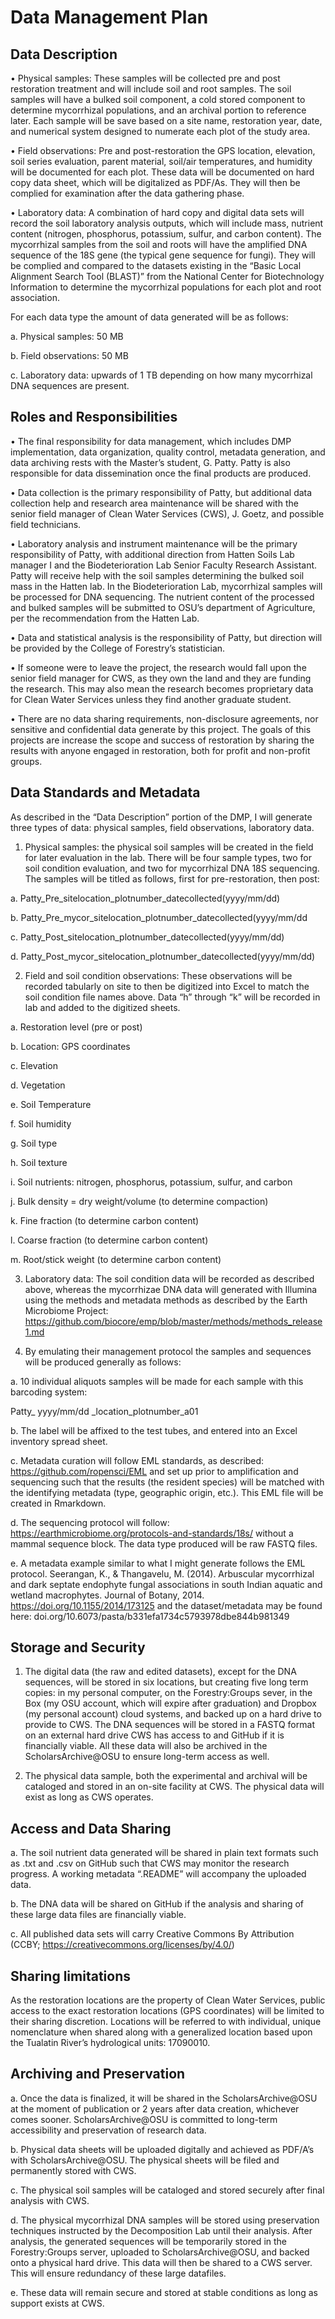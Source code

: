 # Data Management Plan

## Data Description

•	Physical samples: These samples will be collected pre and post restoration treatment and will include soil and root samples. The soil samples will have a bulked soil component, a cold stored component to determine mycorrhizal populations, and an archival portion to reference later. Each sample will be save based on a site name, restoration year, date, and numerical system designed to numerate each plot of the study area.

•	Field observations: Pre and post-restoration the GPS location, elevation, soil series evaluation, parent material, soil/air temperatures, and humidity will be documented for each plot. These data will be documented on hard copy data sheet, which will be digitalized as PDF/As. They will then be complied for examination after the data gathering phase. 

•	Laboratory data: A combination of hard copy and digital data sets will record the soil laboratory analysis outputs, which will include mass, nutrient content (nitrogen, phosphorus, potassium, sulfur, and carbon content). The mycorrhizal samples from the soil and roots will have the amplified DNA sequence of the 18S gene (the typical gene sequence for fungi). They will be complied and compared to the datasets existing in the “Basic Local Alignment Search Tool (BLAST)” from the National Center for Biotechnology Information to determine the mycorrhizal populations for each plot and root association. 

For each data type the amount of data generated will be as follows:

a.	Physical samples: 50 MB

b.	Field observations: 50 MB

c.	Laboratory data: upwards of 1 TB depending on how many mycorrhizal DNA sequences are present. 

## Roles and Responsibilities
•	The final responsibility for data management, which includes DMP implementation, data organization, quality control, metadata generation, and data archiving rests with the Master’s student, G. Patty. Patty is also responsible for data dissemination once the final products are produced.

•	Data collection is the primary responsibility of Patty, but additional data collection help and research area maintenance will be shared with the senior field manager of Clean Water Services (CWS), J. Goetz, and possible field technicians.

•	Laboratory analysis and instrument maintenance will be the primary responsibility of Patty, with additional direction from Hatten Soils Lab manager I and the Biodeterioration Lab Senior Faculty Research Assistant. Patty will receive help with the soil samples determining the bulked soil mass in the Hatten lab. In the Biodeterioration Lab, mycorrhizal samples will be processed for DNA sequencing. The nutrient content of the processed and bulked samples will be submitted to OSU’s department of Agriculture, per the recommendation from the Hatten Lab. 

•	Data and statistical analysis is the responsibility of Patty, but direction will be provided by the College of Forestry’s statistician. 

•	If someone were to leave the project, the research would fall upon the senior field manager for CWS, as they own the land and they are funding the research. This may also mean the research becomes proprietary data for Clean Water Services unless they find another graduate student. 

•	There are no data sharing requirements, non-disclosure agreements, nor sensitive and confidential data generate by this project. The goals of this projects are increase the scope and success of restoration by sharing the results with anyone engaged in restoration, both for profit and non-profit groups.


## Data Standards and Metadata

As described in the “Data Description” portion of the DMP, I will generate three types of data: physical samples, field observations, laboratory data.

1.	Physical samples: the physical soil samples will be created in the field for later evaluation in the lab. There will be four sample types,  two for soil condition evaluation, and two for mycorrhizal DNA 18S sequencing. The samples will be titled as follows, first for pre-restoration, then post:

a.	Patty_Pre_sitelocation_plotnumber_datecollected(yyyy/mm/dd)

b.	Patty_Pre_mycor_sitelocation_plotnumber_datecollected(yyyy/mm/dd

c.	Patty_Post_sitelocation_plotnumber_datecollected(yyyy/mm/dd)

d.	Patty_Post_mycor_sitelocation_plotnumber_datecollected(yyyy/mm/dd)

2.	Field and soil condition observations: These observations will be recorded tabularly on site to then be digitized into Excel to match the soil condition file names above. Data “h” through “k” will be recorded in lab and added to the digitized sheets.  

a.	Restoration level (pre or post)

b.	Location: GPS coordinates

c.	Elevation

d.	Vegetation

e.	Soil Temperature

f.	Soil humidity

g.	Soil type

h.	Soil texture

i.	Soil nutrients: nitrogen, phosphorus, potassium, sulfur, and carbon

j.	Bulk density = dry weight/volume (to determine compaction)

k.	Fine fraction (to determine carbon content)

l.	Coarse fraction (to determine carbon content)

m.	Root/stick weight (to determine carbon content)

3.	Laboratory data: The soil condition data will be recorded as described above, whereas the mycorrhizae DNA data will generated with Illumina using the methods and metadata methods as described by the Earth Microbiome Project: https://github.com/biocore/emp/blob/master/methods/methods_release1.md

4.	By emulating their management protocol the samples and sequences will be produced generally as follows:

a.	10 individual aliquots samples will be made for each sample with this barcoding system: 

Patty_ yyyy/mm/dd _location_plotnumber_a01 

b.	The label will be affixed to the test tubes, and entered into an Excel inventory spread sheet. 

c.	Metadata curation will follow EML standards, as described: https://github.com/ropensci/EML and set up prior to amplification and sequencing such that the results (the resident species) will be matched with the identifying metadata (type, geographic origin, etc.). This EML file will be created in Rmarkdown.

d.	The sequencing protocol will follow: https://earthmicrobiome.org/protocols-and-standards/18s/ without a mammal sequence block. The data type produced will be raw FASTQ files.

e.	A metadata example similar to what I might generate follows the EML protocol. Seerangan, K., & Thangavelu, M. (2014). Arbuscular mycorrhizal and dark septate endophyte fungal associations in south Indian aquatic and wetland macrophytes. Journal of Botany, 2014. https://doi.org/10.1155/2014/173125 and the dataset/metadata may be found here: doi.org/10.6073/pasta/b331efa1734c5793978dbe844b981349 


## Storage and Security

1.	The digital data (the raw and edited datasets), except for the DNA sequences, will be stored in six locations, but creating five long term copies: in my personal computer, on the Forestry:Groups sever, in the Box (my OSU account, which will expire after graduation) and Dropbox (my personal account) cloud systems, and backed up on a hard drive to provide to CWS. The DNA sequences will be stored in a FASTQ format on an external hard drive CWS has access to and GitHub if it is financially viable. All these data will also be archived in the ScholarsArchive@OSU to ensure long-term access as well. 

2.	The physical data sample, both the experimental and archival will be cataloged and stored in an on-site facility at CWS. The physical data will exist as long as CWS operates.


## Access and Data Sharing

a.	The soil nutrient data generated will be shared in plain text formats such as .txt and .csv on GitHub such that CWS may monitor the research progress. A working metadata “.README” will accompany the uploaded data.

b.	The DNA data will be shared on GitHub if the analysis and sharing of these large data files are financially viable. 

c.	All published data sets will carry Creative Commons By Attribution (CCBY; https://creativecommons.org/licenses/by/4.0/)


## Sharing limitations

As the restoration locations are the property of Clean Water Services, public access to the exact restoration locations (GPS coordinates) will be limited to their sharing discretion. Locations will be referred to with individual, unique nomenclature when shared along with a generalized location based upon the Tualatin River’s hydrological units: 17090010.

## Archiving and Preservation

a.	Once the data is finalized, it will be shared in the ScholarsArchive@OSU  at the moment of publication or 2 years after data creation, whichever comes sooner. ScholarsArchive@OSU is committed to long-term accessibility and preservation of research data. 

b.	Physical data sheets will be uploaded digitally and achieved as PDF/A’s with ScholarsArchive@OSU. The physical sheets will be filed and permanently stored with CWS. 

c.	The physical soil samples will be cataloged and stored securely after final analysis with CWS.

d.	The physical mycorrhizal DNA samples will be stored using preservation techniques instructed by the Decomposition Lab until their analysis. After analysis, the generated sequences will be temporarily stored in the Forestry:Groups server, uploaded to ScholarsArchive@OSU, and backed onto a physical hard drive. This data will then be shared to a CWS server. This will ensure redundancy of these large datafiles.

e.	These data will remain secure and stored at stable conditions as long as support exists at CWS. 
 
